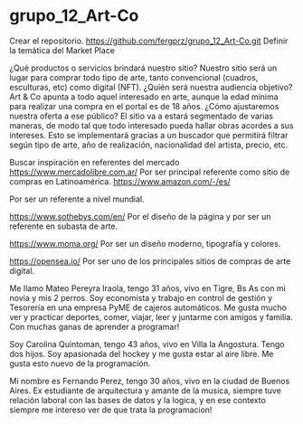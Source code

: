 # grupo_12_Art-Co

Crear el repositorio. https://github.com/fergprz/grupo_12_Art-Co.git
Definir la temática del Market Place

¿Qué productos o servicios brindará nuestro sitio?
Nuestro sitio será un lugar para comprar todo tipo de arte, tanto convencional (cuadros, esculturas, etc) como digital (NFT).
¿Quién será nuestra audiencia objetivo?
Art & Co apunta a todo aquel interesado en arte, aunque la edad mínima para realizar una compra en el portal es de 18 años.
¿Cómo ajustaremos nuestra oferta a ese público?
El sitio va a estará segmentado de varias maneras, de modo tal que todo interesado pueda hallar obras acordes a sus intereses. Esto se implementará gracias a un buscador que permitirá filtrar según tipo de arte, año de realización, nacionalidad del artista, precio, etc.


Buscar inspiración en referentes del mercado
 https://www.mercadolibre.com.ar/
Por ser principal referente como sitio de compras en Latinoamérica.
https://www.amazon.com/-/es/

Por ser un referente a nivel mundial. 

https://www.sothebys.com/en/
Por el diseño de la página y por ser un referente en subasta de arte.

https://www.moma.org/
Por ser un diseño moderno, tipografía y colores.

https://opensea.io/
Por ser uno de los principales sitios de compras de arte digital.

Me llamo Mateo Pereyra Iraola, tengo 31 años, vivo en Tigre, Bs As con mi novia y mis 2 perros. Soy economista y trabajo en control de gestión y Tesorería en una empresa PyME de cajeros automáticos. Me gusta mucho ver y practicar deportes, comer, viajar, leer y juntarme con amigos y familia. Con muchas ganas de aprender a programar!

Soy Carolina Quintoman, tengo 43 años, vivo en Villa la Angostura. Tengo dos hijos. Soy apasionada del hockey y me gusta estar al aire libre. Me gusta esto nuevo de la programación.

Mi nombre es Fernando Perez, tengo 30 años, vivo en la ciudad de Buenos Aires. Ex estudiante de arquitectura y amante de la musica, siempre tuve relación laboral con las bases de datos y la logica, y en ese contexto siempre me intereso ver de que trata la programacion!
